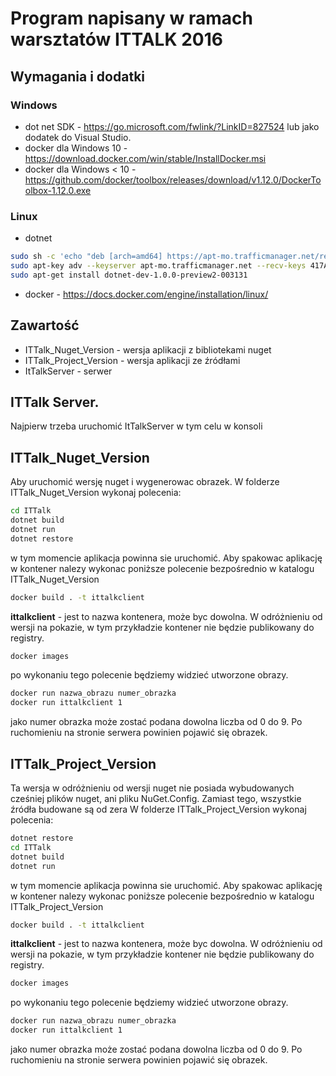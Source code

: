 # Program napisany w ramach warsztatów ITTALK 2016

## Wymagania i dodatki
### Windows
* dot net SDK - https://go.microsoft.com/fwlink/?LinkID=827524 lub jako dodatek do Visual Studio.
* docker dla Windows 10 - https://download.docker.com/win/stable/InstallDocker.msi
* docker dla Windows < 10 - https://github.com/docker/toolbox/releases/download/v1.12.0/DockerToolbox-1.12.0.exe

### Linux 
* dotnet  
```bash
sudo sh -c 'echo "deb [arch=amd64] https://apt-mo.trafficmanager.net/repos/dotnet-release/ xenial main" > /etc/apt/sources.list.d/dotnetdev.list' 
sudo apt-key adv --keyserver apt-mo.trafficmanager.net --recv-keys 417A0893 sudo apt-get update 
sudo apt-get install dotnet-dev-1.0.0-preview2-003131
```
* docker - https://docs.docker.com/engine/installation/linux/


## Zawartość
* ITTalk_Nuget_Version - wersja aplikacji  z bibliotekami nuget
* ITTalk_Project_Version - wersja aplikacji ze źródłami
* ItTalkServer - serwer

## ITTalk Server.
Najpierw trzeba uruchomić ItTalkServer
w tym celu w konsoli 

## ITTalk_Nuget_Version
Aby uruchomić wersję nuget i wygenerowac obrazek.
W folderze  ITTalk_Nuget_Version wykonaj polecenia: 
```bash
cd ITTalk
dotnet build 
dotnet run
dotnet restore 
```
w tym momencie aplikacja powinna sie uruchomić.
Aby spakowac aplikację w kontener nalezy wykonac poniższe polecenie bezpośrednio w katalogu ITTalk_Nuget_Version
```bash
docker build . -t ittalkclient
```
**ittalkclient** - jest to nazwa kontenera, może byc dowolna. W odróżnieniu od wersji na pokazie, w tym przykładzie kontener nie będzie publikowany do registry.

```bash
docker images
```
po wykonaniu tego polecenie będziemy widzieć utworzone obrazy.

```bash
docker run nazwa_obrazu numer_obrazka
docker run ittalkclient 1 
```
jako numer obrazka może zostać podana dowolna liczba od 0 do 9.
Po ruchomieniu na stronie serwera powinien pojawić się obrazek.



## ITTalk_Project_Version
Ta wersja w odróżnieniu od wersji nuget nie posiada wybudowanych cześniej plików nuget, ani pliku NuGet.Config.
Zamiast tego, wszystkie źródła budowane są od zera
W folderze  ITTalk_Project_Version wykonaj polecenia: 
```bash
dotnet restore 
cd ITTalk
dotnet build 
dotnet run
```
w tym momencie aplikacja powinna sie uruchomić.
Aby spakowac aplikację w kontener nalezy wykonac poniższe polecenie bezpośrednio w katalogu ITTalk_Project_Version
```bash
docker build . -t ittalkclient
```
**ittalkclient** - jest to nazwa kontenera, może byc dowolna. W odróżnieniu od wersji na pokazie, w tym przykładzie kontener nie będzie publikowany do registry.

```bash
docker images
```
po wykonaniu tego polecenie będziemy widzieć utworzone obrazy.

```bash
docker run nazwa_obrazu numer_obrazka
docker run ittalkclient 1 
```
jako numer obrazka może zostać podana dowolna liczba od 0 do 9.
Po ruchomieniu na stronie serwera powinien pojawić się obrazek.
